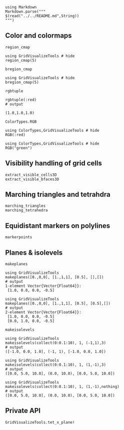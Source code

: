```@eval
using Markdown
Markdown.parse("""
$(read("../../README.md",String))
""")
```


## Color and colormaps

```@docs
region_cmap
```
```@example
using GridVisualizeTools # hide
region_cmap(5)
```


```@docs
bregion_cmap
```
```@example
using GridVisualizeTools # hide
bregion_cmap(5)
```

```@docs
rgbtuple
```

```@jldoctest
rgbtuple(:red)
# output

(1.0,1.0,1.0)
```

```@docs
ColorTypes.RGB
```

```@example
using ColorTypes,GridVisualizeTools # hide
RGB(:red)
```
```@example
using ColorTypes,GridVisualizeTools # hide
RGB("green")
```

## Visibility handling of grid cells

```@docs
extract_visible_cells3D
extract_visible_bfaces3D
```

## Marching triangles and tetrahdra
```@docs
marching_triangles
marching_tetrahedra
```

## Equidistant markers on polylines

```@docs
markerpoints
```

## Planes & isolevels
```@docs
makeplanes
```

```jldoctest
using GridVisualizeTools
makeplanes([0.,0,0], [1.,1,1], [0.5], [],[])
# output
1-element Vector{Vector{Float64}}:
 [1.0, 0.0, 0.0, -0.5]
```

```jldoctest
using GridVisualizeTools
makeplanes([0.,0,0], [1.,1,1], [0.5], [0.5],[])
# output
2-element Vector{Vector{Float64}}:
 [1.0, 0.0, 0.0, -0.5]
 [0.0, 1.0, 0.0, -0.5]
```


```@docs
makeisolevels
```

```jldoctest
using GridVisualizeTools
makeisolevels(collect(0:0.1:10), 1, (-1,1),3)
# output
([-1.0, 0.0, 1.0], (-1, 1), [-1.0, 0.0, 1.0])
```

```jldoctest
using GridVisualizeTools
makeisolevels(collect(0:0.1:10), 1, (1,-1),3)
# output
([0.0, 5.0, 10.0], (0.0, 10.0), [0.0, 5.0, 10.0])
```

```jldoctest
using GridVisualizeTools
makeisolevels(collect(0:0.1:10), 1, (1,-1),nothing)
# output
([0.0, 5.0, 10.0], (0.0, 10.0), [0.0, 5.0, 10.0])
```


## Private API

```@docs
GridVisualizeTools.tet_x_plane!
```

